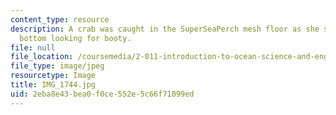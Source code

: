 ```yaml
---
content_type: resource
description: A crab was caught in the SuperSeaPerch mesh floor as she skimmed the
  bottom looking for booty.
file: null
file_location: /coursemedia/2-011-introduction-to-ocean-science-and-engineering-spring-2006/2eba8e43bea0f0ce552e5c66f71099ed_IMG_1744.jpg
file_type: image/jpeg
resourcetype: Image
title: IMG_1744.jpg
uid: 2eba8e43-bea0-f0ce-552e-5c66f71099ed
---
```

